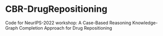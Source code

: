 # CBR-DrugRepositioning
Code for NeurIPS-2022 workshop: A Case-Based Reasoning Knowledge-Graph Completion Approach for Drug Repositioning
